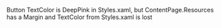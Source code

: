 Button TextColor is DeepPink in Styles.xaml, but ContentPage.Resources has a Margin and TextColor from Styles.xaml is lost
